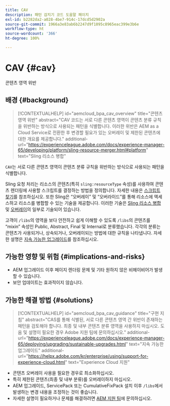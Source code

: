 ```yaml
---
title: CAV
description: 패턴 감지기 코드 도움말 페이지
exl-id: b2282da2-a028-4be7-914c-17dcd5d2902a
source-git-commit: 1966a3e83ab6b2247d9f1095c8965eac399e3b6e
workflow-type: ht
source-wordcount: '366'
ht-degree: 100%

---
```


# CAV {#cav}

콘텐츠 영역 위반

## 배경 {#background}

>[!CONTEXTUALHELP]
>id="aemcloud_bpa_cav_overview"
>title="콘텐츠 영역 위반"
>abstract="CAV 코드는 서로 다른 콘텐츠 영역이 콘텐츠 분류 규칙을 위반하는 방식으로 사용되는 패턴을 식별합니다. 이러한 위반은 AEM as a Cloud Service로 전환한 후 변경할 필요가 있는 오버레이 및 제한된 콘텐츠에 대한 개요를 제공합니다."
>additional-url="https://experienceleague.adobe.com/docs/experience-manager-65/developing/platform/sling-resource-merger.html#platform" text="Sling 리소스 병합"

`CAV`는 서로 다른 콘텐츠 영역이 콘텐츠 분류 규칙을 위반하는 방식으로 사용되는 패턴을 식별합니다.

Sling 요청 처리는 리소스의 콘텐츠(특히 `sling:resourceType` 속성)를 사용하여 콘텐츠 렌더링에 사용할 스크립트를 결정하는 방법을 정의합니다. 자세한 내용은 [스크립트 찾기](https://experienceleague.adobe.com/docs/experience-manager-65/developing/introduction/the-basics.html#locating-the-script)를 참조하십시오. 또한 Sling은 “오버레이” 및 “오버라이드”를 통해 리소스에 액세스하고 리소스를 병합할 수 있는 기술을 제공합니다. 이러한 기술은 [Sling 리소스 병합](https://experienceleague.adobe.com/docs/experience-manager-65/developing/platform/sling-resource-merger.html) 및 [오버레이](https://experienceleague.adobe.com/docs/experience-manager-65/developing/platform/overlays.html)의 일부로 기술되어 있습니다.

고객이 `/libs`의 영역을 보다 안전하고 쉽게 이해할 수 있도록 `/libs`의 콘텐츠를 “mixin” 속성인 Public, Abstract, Final 및 Internal로 분류했습니다. 각각의 분류는 콘텐츠가 사용되거나, 상속되거나, 오버레이되는 방법에 대한 규칙을 나타냅니다. 자세한 설명은 [지속 가능한 업그레이드](https://experienceleague.adobe.com/docs/experience-manager-65/deploying/upgrading/sustainable-upgrades.html)를 참조하십시오.

## 가능한 영향 및 위험 {#implications-and-risks}

* AEM 업그레이드 이후 페이지 렌더링 문제 및 기타 원하지 않은 비헤이비어가 발생할 수 있습니다.
* 보안 업데이트는 효과적이지 않습니다.

## 가능한 해결 방법 {#solutions}

>[!CONTEXTUALHELP]
>id="aemcloud_bpa_cav_guidance"
>title="구현 지침"
>abstract="CAS를 통해 식별된, 서로 다른 콘텐츠 영역 간 위반이 존재하는 패턴을 검토해야 합니다. 최종 및 내부 콘텐츠 분류 영역을 사용하지 마십시오. 도움 및 설명이 필요한 경우 Adobe 지원 팀에 문의하십시오."
>additional-url="https://experienceleague.adobe.com/docs/experience-manager-65/deploying/upgrading/sustainable-upgrades.html" text="지속 가능한 업그레이드"
>additional-url="https://helpx.adobe.com/kr/enterprise/using/support-for-experience-cloud.html" text="Experience Cloud 지원"

* 콘텐츠 오버레이 사용을 필요한 경우로 최소화하십시오.
* 특히 제한된 콘텐츠(최종 및 내부 분류)를 오버레이하지 마십시오.
* AEM 업그레이드, ServicePack 또는 CumulativeFixPack 설치 이후 `/libs`에서 발생하는 변경 내용을 조정하는 것이 좋습니다.
* 자세한 설명이 필요하거나 문제를 해결하려면 [AEM 지원 팀](https://helpx.adobe.com/kr/enterprise/using/support-for-experience-cloud.html)에 문의하십시오.

